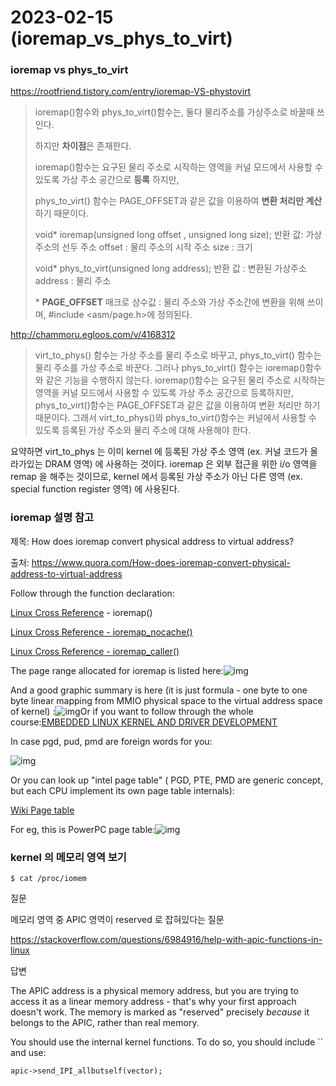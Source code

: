 # 2023-02-15 (ioremap_vs_phys_to_virt)

### ioremap vs phys_to_virt

https://rootfriend.tistory.com/entry/ioremap-VS-phystovirt

> ioremap()함수와 phys_to_virt()함수는, 둘다 물리주소를 가상주소로 바꿀때 쓰인다.
>
> 하지만 **차이점**은 존재한다.
>
> ioremap()함수는 요구된 물리 주소로 시작하는 영역을 커널 모드에서 사용할 수 있도록 가상 주소 공간으로 **등록** 하지만,
>
> phys_to_virt() 함수는 PAGE_OFFSET과 같은 값을 이용하여 **변환 처리만 계산**하기 때문이다.
>
> void* ioremap(unsigned long offset , unsigned long size);
> 반환 값: 가상 주소의 선두 주소
> offset : 물리 주소의 시작 주소
> size : 크기
>
> void* phys_to_virt(unsigned long address);
> 반환 값 : 변환된 가상주소
> address : 물리 주소
>
>
> \* **PAGE_OFFSET** 매크로 상수값 : 물리 주소와 가상 주소간에 변환을 위해 쓰이며, #include <asm/page.h>에 정의된다.

http://chammoru.egloos.com/v/4168312

>virt_to_phys() 함수는 가상 주소를 물리 주소로 바꾸고, phys_to_virt() 함수는 물리 주소를 가상 주소로 바꾼다. 그러나 phys_to_virt() 함수는 ioremap()함수와 같은 기능을 수행하지 않는다. ioremap()함수는 요구된 물리 주소로 시작하는 영역을 커널 모드에서 사용할 수 있도록 가상 주소 공간으로 등록하지만, phys_to_virt()함수는 PAGE_OFFSET과 같은 값을 이용하여 변환 처리만 하기 때문이다. 그래서 virt_to_phys()와 phys_to_virt()함수는 커널에서 사용할 수 있도록 등록된 가상 주소와 물리 주소에 대해 사용해야 한다.

요약하면 virt_to_phys 는 이미 kernel 에 등록된 가상 주소 영역 (ex. 커널 코드가 올라가있는 DRAM 영역) 에 사용하는 것이다. ioremap 은 외부 접근을 위한 i/o 영역을 remap 을 해주는 것이므로, kernel 에서 등록된 가상 주소가 아닌 다른 영역 (ex. special function register 영역) 에 사용된다.



### ioremap 설명 참고

제목: How does ioremap convert physical address to virtual address?

출처: https://www.quora.com/How-does-ioremap-convert-physical-address-to-virtual-address

Follow through the function declaration:

[Linux Cross Reference](http://lxr.free-electrons.com/source/arch/x86/mm/ioremap.c#L229) - ioremap()

[Linux Cross Reference - ioremap_nocache()](http://lxr.free-electrons.com/source/arch/x86/include/asm/io.h#L192)

[Linux Cross Reference - ioremap_caller()](http://lxr.free-electrons.com/source/arch/x86/mm/ioremap.c#L83)

The page range allocated for ioremap is listed here:![img](https://qph.cf2.quoracdn.net/main-qimg-786cae8c4b98ab663a75a52559b9ed5f-lq)

And a good graphic summary is here (it is just formula - one byte to one byte linear mapping from MMIO physical space to the virtual address space of kernel) :![img](https://qph.cf2.quoracdn.net/main-qimg-876a1d3864e31e6b36c9d40687c0b357-pjlq)Or if you want to follow through the whole course:[EMBEDDED LINUX KERNEL AND DRIVER DEVELOPMENT](http://www.makelinux.net/books/embedded_linux_kernel_and_drivers/img0)

In case pgd, pud, pmd are foreign words for you:

![img](https://qph.cf2.quoracdn.net/main-qimg-d5d51babf5982ad7152fdb803e646d36)

Or you can look up "intel page table" ( PGD, PTE, PMD are generic concept, but each CPU implement its own page table internals):

[Wiki Page table](https://en.wikipedia.org/wiki/Page_table)

For eg, this is PowerPC page table:![img](https://qph.cf2.quoracdn.net/main-qimg-c3e0d5bd5b77f111f30d41169b2baf88)



### kernel 의 메모리 영역 보기

```shell
$ cat /proc/iomem
```

질문

메모리 영역 중 APIC 영역이 reserved 로 잡혀있다는 질문

https://stackoverflow.com/questions/6984916/help-with-apic-functions-in-linux

답변

The APIC address is a physical memory address, but you are trying to access it as a linear memory address - that's why your first approach doesn't work. The memory is marked as "reserved" precisely *because* it belongs to the APIC, rather than real memory.

You should use the internal kernel functions. To do so, you should include `` and use:

```
apic->send_IPI_allbutself(vector);
```